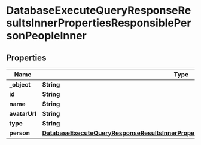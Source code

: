 

# DatabaseExecuteQueryResponseResultsInnerPropertiesResponsiblePersonPeopleInner


## Properties

| Name | Type | Description | Notes |
|------------ | ------------- | ------------- | -------------|
|**_object** | **String** |  |  [optional] |
|**id** | **String** |  |  [optional] |
|**name** | **String** |  |  [optional] |
|**avatarUrl** | **String** |  |  [optional] |
|**type** | **String** |  |  [optional] |
|**person** | [**DatabaseExecuteQueryResponseResultsInnerPropertiesResponsiblePersonPeopleInnerPerson**](DatabaseExecuteQueryResponseResultsInnerPropertiesResponsiblePersonPeopleInnerPerson.md) |  |  [optional] |




